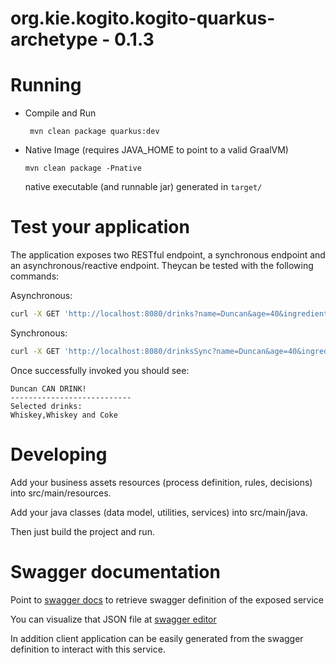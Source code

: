 # org.kie.kogito.kogito-quarkus-archetype - 0.1.3 #

# Running

- Compile and Run

    ```
     mvn clean package quarkus:dev    
    ```

- Native Image (requires JAVA_HOME to point to a valid GraalVM)

    ```
    mvn clean package -Pnative
    ```
  
  native executable (and runnable jar) generated in `target/`

# Test your application

The application exposes two RESTful endpoint, a synchronous endpoint and an asynchronous/reactive endpoint. Theycan be tested with the following commands:

Asynchronous:

```sh
curl -X GET 'http://localhost:8080/drinks?name=Duncan&age=40&ingredients=whiskey'
```

Synchronous:

```sh
curl -X GET 'http://localhost:8080/drinksSync?name=Duncan&age=40&ingredients=whiskey'
```


Once successfully invoked you should see:

```
Duncan CAN DRINK!
---------------------------
Selected drinks:
Whiskey,Whiskey and Coke
```

# Developing

Add your business assets resources (process definition, rules, decisions) into src/main/resources.

Add your java classes (data model, utilities, services) into src/main/java.

Then just build the project and run.


# Swagger documentation

Point to [swagger docs](http://localhost:8080/docs/swagger.json) to retrieve swagger definition of the exposed service

You can visualize that JSON file at [swagger editor](https://editor.swagger.io)

In addition client application can be easily generated from the swagger definition to interact with this service.
